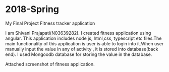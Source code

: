 # 2018-Spring
My Final Project Fitness tracker application

I am Shivani Prajapati(N03639282). I created fitness application using angular. This application includes node js, html,css, typescript etc files.The main functionality of this application is user is able to login into it.When user manually input the value in any of activity , it is stored into database(back end). I used Mongoodb database for storing the value in the database.

Attached screenshot of fitness application.


